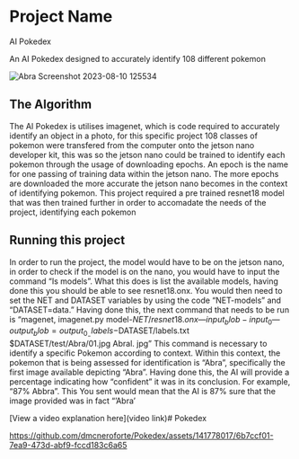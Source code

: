 # Project Name
AI Pokedex 

An AI Pokedex designed to accurately identify 108 different pokemon 

![Abra Screenshot 2023-08-10 125534](https://github.com/dmcneroforte/Pokedex/assets/141778017/447e6bd2-5de8-4eae-afbe-687063770b11)

## The Algorithm


The AI Pokedex is utilises imagenet, which is code required to accurately identify an object in a photo, for this specific project 108 classes of pokemon were transfered from the computer onto the jetson nano developer kit, this was so the jetson nano could be trained to identify each pokemon through the usage of downloading epochs. An epoch is the name for one passing of training data within the jetson nano. The more epochs are downloaded the more accurate the jetson nano becomes in the context of identifying pokemon. This project required a pre trained resnet18 model that was then trained further in order to accomadate the needs of the project, identifying each pokemon


## Running this project

In order to run the project, the model would have to be on the jetson nano, in order to check if the model is on the nano, you would have to input the command “Is models”. What this does is list the available models, having done this you should be able to see resnet18.onx. You would then need to set the NET and DATASET variables by using the code “NET-models” and “DATASET=data.” Having done this, the next command that needs to be run is “magenet, imagenet.py model-$NET/resnet18.onx —input_blob-input_0 —output_blob=output_0 _ - labels-$DATASET/labels.txt $DATASET/test/Abra/01.jpg Abral. jpg” This command is necessary to identify a specific Pokemon according to context. Within this context, the pokemon that is being assessed for identification is “Abra”, specifically the first image available depicting “Abra”. Having done this, the AI will provide a percentage indicating how
“confident” it was in its conclusion. For example,
“87% Abbra”. This
You sent
would mean that the AI is 87% sure that the image provided was in fact
“’Abra’


[View a video explanation here](video link)# Pokedex


https://github.com/dmcneroforte/Pokedex/assets/141778017/6b7ccf01-7ea9-473d-abf9-fccd183c6a65

